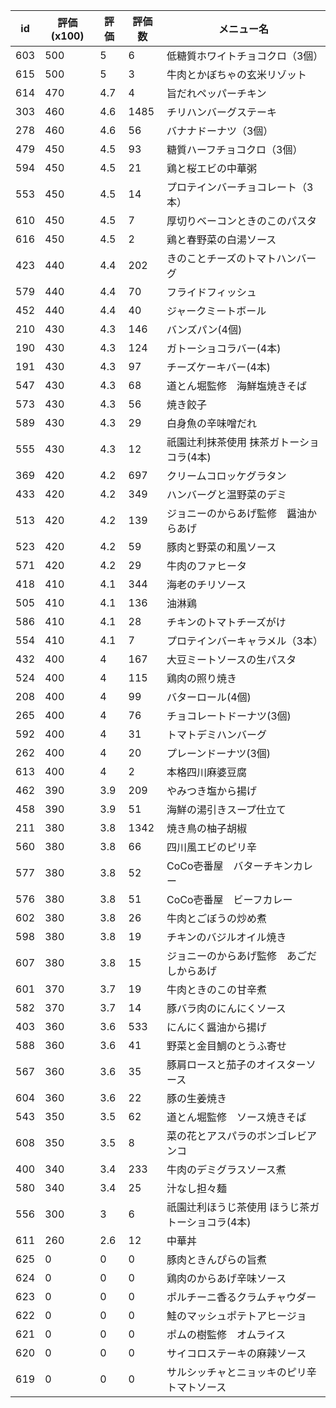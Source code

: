 | id | 評価(x100) | 評価 | 評価数 | メニュー名 |
| -- | ---------- | ---- | ------ | ---------- |
| 603 | 500 | 5 | 6 | 低糖質ホワイトチョコクロ（3個） |
| 615 | 500 | 5 | 3 | 牛肉とかぼちゃの玄米リゾット |
| 614 | 470 | 4.7 | 4 | 旨だれペッパーチキン |
| 303 | 460 | 4.6 | 1485 | チリハンバーグステーキ |
| 278 | 460 | 4.6 | 56 | バナナドーナツ（3個） |
| 479 | 450 | 4.5 | 93 | 糖質ハーフチョコクロ（3個） |
| 594 | 450 | 4.5 | 21 | 鶏と桜エビの中華粥 |
| 553 | 450 | 4.5 | 14 | プロテインバーチョコレート（3本） |
| 610 | 450 | 4.5 | 7 | 厚切りベーコンときのこのパスタ |
| 616 | 450 | 4.5 | 2 | 鶏と春野菜の白湯ソース |
| 423 | 440 | 4.4 | 202 | きのことチーズのトマトハンバーグ |
| 579 | 440 | 4.4 | 70 | フライドフィッシュ |
| 452 | 440 | 4.4 | 40 | ジャークミートボール |
| 210 | 430 | 4.3 | 146 | バンズパン(4個) |
| 190 | 430 | 4.3 | 124 | ガトーショコラバー(4本) |
| 191 | 430 | 4.3 | 97 | チーズケーキバー(4本) |
| 547 | 430 | 4.3 | 68 | 道とん堀監修　海鮮塩焼きそば |
| 573 | 430 | 4.3 | 56 | 焼き餃子 |
| 589 | 430 | 4.3 | 29 | 白身魚の辛味噌だれ |
| 555 | 430 | 4.3 | 12 | 祇園辻利抹茶使用  抹茶ガトーショコラ(4本) |
| 369 | 420 | 4.2 | 697 | クリームコロッケグラタン |
| 433 | 420 | 4.2 | 349 | ハンバーグと温野菜のデミ |
| 513 | 420 | 4.2 | 139 | ジョニーのからあげ監修　醤油からあげ |
| 523 | 420 | 4.2 | 59 | 豚肉と野菜の和風ソース |
| 571 | 420 | 4.2 | 29 | 牛肉のファヒータ |
| 418 | 410 | 4.1 | 344 | 海老のチリソース |
| 505 | 410 | 4.1 | 136 | 油淋鶏 |
| 586 | 410 | 4.1 | 28 | チキンのトマトチーズがけ |
| 554 | 410 | 4.1 | 7 | プロテインバーキャラメル（3本） |
| 432 | 400 | 4 | 167 | 大豆ミートソースの生パスタ |
| 524 | 400 | 4 | 115 | 鶏肉の照り焼き |
| 208 | 400 | 4 | 99 | バターロール(4個) |
| 265 | 400 | 4 | 76 | チョコレートドーナツ(3個) |
| 592 | 400 | 4 | 31 | トマトデミハンバーグ |
| 262 | 400 | 4 | 20 | プレーンドーナツ(3個) |
| 613 | 400 | 4 | 2 | 本格四川麻婆豆腐 |
| 462 | 390 | 3.9 | 209 | やみつき塩から揚げ |
| 458 | 390 | 3.9 | 51 | 海鮮の湯引きスープ仕立て |
| 211 | 380 | 3.8 | 1342 | 焼き鳥の柚子胡椒 |
| 560 | 380 | 3.8 | 66 | 四川風エビのピリ辛 |
| 577 | 380 | 3.8 | 52 | CoCo壱番屋　バターチキンカレー |
| 576 | 380 | 3.8 | 51 | CoCo壱番屋　ビーフカレー |
| 602 | 380 | 3.8 | 26 | 牛肉とごぼうの炒め煮 |
| 598 | 380 | 3.8 | 19 | チキンのバジルオイル焼き |
| 607 | 380 | 3.8 | 15 | ジョニーのからあげ監修　あごだしからあげ |
| 601 | 370 | 3.7 | 19 | 牛肉ときのこの甘辛煮 |
| 582 | 370 | 3.7 | 14 | 豚バラ肉のにんにくソース |
| 403 | 360 | 3.6 | 533 | にんにく醤油から揚げ |
| 588 | 360 | 3.6 | 41 | 野菜と金目鯛のとうふ寄せ |
| 567 | 360 | 3.6 | 35 | 豚肩ロースと茄子のオイスターソース |
| 604 | 360 | 3.6 | 22 | 豚の生姜焼き |
| 543 | 350 | 3.5 | 62 | 道とん堀監修　ソース焼きそば |
| 608 | 350 | 3.5 | 8 | 菜の花とアスパラのボンゴレビアンコ |
| 400 | 340 | 3.4 | 233 | 牛肉のデミグラスソース煮 |
| 580 | 340 | 3.4 | 25 | 汁なし担々麺 |
| 556 | 300 | 3 | 6 | 祇園辻利ほうじ茶使用  ほうじ茶ガトーショコラ(4本) |
| 611 | 260 | 2.6 | 12 | 中華丼 |
| 625 | 0 | 0 | 0 | 豚肉ときんぴらの旨煮 |
| 624 | 0 | 0 | 0 | 鶏肉のからあげ辛味ソース |
| 623 | 0 | 0 | 0 | ポルチーニ香るクラムチャウダー |
| 622 | 0 | 0 | 0 | 鮭のマッシュポテトアヒージョ |
| 621 | 0 | 0 | 0 | ポムの樹監修　オムライス |
| 620 | 0 | 0 | 0 | サイコロステーキの麻辣ソース |
| 619 | 0 | 0 | 0 | サルシッチャとニョッキのピリ辛トマトソース |

